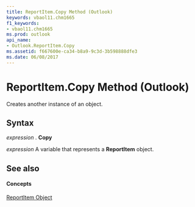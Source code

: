 ```yaml
---
title: ReportItem.Copy Method (Outlook)
keywords: vbaol11.chm1665
f1_keywords:
- vbaol11.chm1665
ms.prod: outlook
api_name:
- Outlook.ReportItem.Copy
ms.assetid: f667600e-ca34-b8a9-9c3d-3b598888dfe3
ms.date: 06/08/2017
---
```



# ReportItem.Copy Method (Outlook)

Creates another instance of an object.


## Syntax

 _expression_ . **Copy**

 _expression_ A variable that represents a **ReportItem** object.


## See also


#### Concepts


[ReportItem Object](reportitem-object-outlook.md)

